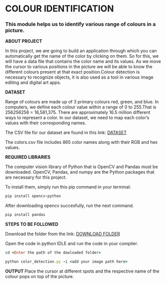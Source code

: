 <h1>COLOUR IDENTIFICATION</h1>
<h3>
This module helps us to identify various range of colours in a picture.
</h3>
</h2><b> ABOUT PROJECT</b> </h2>

In this project, we are going to build an application through which you can automatically get the name of the color by clicking on them. So for this, we will have a data file that contains the color name and its values. As we move the cursor to various positions in the picture we will be able to know the different colours present at that exact position.Colour detection is necessary to recognize objects, it is also used as a tool in various image editing and digital art apps.

</h2><b> DATASET </b> </h2>

Range of colours are made up of 3 primary colours red, green, and blue. In computers, we define each colour value within a range of 0 to 255.That is 256*256*256 = 16,581,375. There are approximately 16.5 million different ways to represent a color. In our dataset, we need to map each color’s values with their corresponding names.

The CSV file for our dataset are found in this link:
<a href="https://github.com/YazhekaKrish/Colour-Identification/blob/main/python-project-color-detection/colors.csv">DATASET</a>

The colors.csv file includes 865 color names along with their RGB and hex values.

</h2><b> REQUIRED LIBRARIES </b> </h2>

The computer vision library of Python that is OpenCV and Pandas must be downloaded.
OpenCV, Pandas, and numpy are the Python packages that are necessary for this project. 

To install them, simply run this pip command in your terminal:
```ruby
pip install opencv-python 
```
After downloading opencv succesfully, run the next command.
```ruby
pip install pandas
```
</h2><b> STEPS TO BE FOLLOWED </b> </h2>

Download the folder from the link:
<a href="https://github.com/YazhekaKrish/Colour-Identification/blob/main/python-project-color-detection">DOWNLOAD FOLDER</a>

Open the code in python IDLE and run the code in your compiler.
```ruby
cd <Enter the path of the dowloaded folder>
```
```ruby
python color_detection.py -i <add your image path here>
```
</h2><b> OUTPUT </b> </h2>
Place the cursor at different spots and the respective name of the colour pops on top of the picture.

